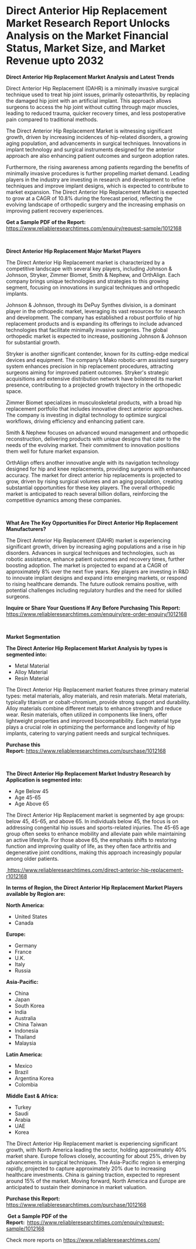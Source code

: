 <p><h1>Direct Anterior Hip Replacement Market Research Report Unlocks Analysis on the Market Financial Status, Market Size, and Market Revenue upto 2032</h1></p><p><strong>Direct Anterior Hip Replacement Market Analysis and Latest Trends</strong></p>
<p><p>Direct Anterior Hip Replacement (DAHR) is a minimally invasive surgical technique used to treat hip joint issues, primarily osteoarthritis, by replacing the damaged hip joint with an artificial implant. This approach allows surgeons to access the hip joint without cutting through major muscles, leading to reduced trauma, quicker recovery times, and less postoperative pain compared to traditional methods.</p><p>The Direct Anterior Hip Replacement Market is witnessing significant growth, driven by increasing incidences of hip-related disorders, a growing aging population, and advancements in surgical techniques. Innovations in implant technology and surgical instruments designed for the anterior approach are also enhancing patient outcomes and surgeon adoption rates. </p><p>Furthermore, the rising awareness among patients regarding the benefits of minimally invasive procedures is further propelling market demand. Leading players in the industry are investing in research and development to refine techniques and improve implant designs, which is expected to contribute to market expansion. The Direct Anterior Hip Replacement Market is expected to grow at a CAGR of 10.8% during the forecast period, reflecting the evolving landscape of orthopedic surgery and the increasing emphasis on improving patient recovery experiences.</p></p>
<p><strong>Get a Sample PDF of the Report:&nbsp;</strong> <a href="https://www.reliableresearchtimes.com/enquiry/request-sample/1012168?utm_campaign=1581&utm_medium=2&utm_source=Github&utm_content=ia&utm_term=05032025&utm_id=direct-anterior-hip-replacement">https://www.reliableresearchtimes.com/enquiry/request-sample/1012168</a></p>
<p>&nbsp;</p>
<p><strong>Direct Anterior Hip Replacement Major Market Players</strong></p>
<p><p>The Direct Anterior Hip Replacement market is characterized by a competitive landscape with several key players, including Johnson & Johnson, Stryker, Zimmer Biomet, Smith & Nephew, and OrthAlign. Each company brings unique technologies and strategies to this growing segment, focusing on innovations in surgical techniques and orthopedic implants.</p><p>Johnson & Johnson, through its DePuy Synthes division, is a dominant player in the orthopedic market, leveraging its vast resources for research and development. The company has established a robust portfolio of hip replacement products and is expanding its offerings to include advanced technologies that facilitate minimally invasive surgeries. The global orthopedic market is expected to increase, positioning Johnson & Johnson for substantial growth.</p><p>Stryker is another significant contender, known for its cutting-edge medical devices and equipment. The company’s Mako robotic-arm assisted surgery system enhances precision in hip replacement procedures, attracting surgeons aiming for improved patient outcomes. Stryker's strategic acquisitions and extensive distribution network have bolstered its market presence, contributing to a projected growth trajectory in the orthopedic space.</p><p>Zimmer Biomet specializes in musculoskeletal products, with a broad hip replacement portfolio that includes innovative direct anterior approaches. The company is investing in digital technology to optimize surgical workflows, driving efficiency and enhancing patient care.</p><p>Smith & Nephew focuses on advanced wound management and orthopedic reconstruction, delivering products with unique designs that cater to the needs of the evolving market. Their commitment to innovation positions them well for future market expansion.</p><p>OrthAlign offers another innovative angle with its navigation technology designed for hip and knee replacements, providing surgeons with enhanced accuracy. The market for direct anterior hip replacements is projected to grow, driven by rising surgical volumes and an aging population, creating substantial opportunities for these key players. The overall orthopedic market is anticipated to reach several billion dollars, reinforcing the competitive dynamics among these companies.</p></p>
<p>&nbsp;</p>
<p><strong>What Are The Key Opportunities For Direct Anterior Hip Replacement Manufacturers?</strong></p>
<p><p>The Direct Anterior Hip Replacement (DAHR) market is experiencing significant growth, driven by increasing aging populations and a rise in hip disorders. Advances in surgical techniques and technologies, such as robotic assistance, enhance patient outcomes and recovery times, further boosting adoption. The market is projected to expand at a CAGR of approximately 8% over the next five years. Key players are investing in R&D to innovate implant designs and expand into emerging markets, or respond to rising healthcare demands. The future outlook remains positive, with potential challenges including regulatory hurdles and the need for skilled surgeons.</p></p>
<p><strong>Inquire or Share Your Questions If Any Before Purchasing This Report:</strong> <a href="https://www.reliableresearchtimes.com/enquiry/pre-order-enquiry/1012168?utm_campaign=1581&utm_medium=2&utm_source=Github&utm_content=ia&utm_term=05032025&utm_id=direct-anterior-hip-replacement">https://www.reliableresearchtimes.com/enquiry/pre-order-enquiry/1012168</a></p>
<p>&nbsp;</p>
<p><strong>Market Segmentation</strong></p>
<p><strong>The Direct Anterior Hip Replacement Market Analysis by types is segmented into:</strong></p>
<p><ul><li>Metal Material</li><li>Alloy Material</li><li>Resin Material</li></ul></p>
<p><p>The Direct Anterior Hip Replacement market features three primary material types: metal materials, alloy materials, and resin materials. Metal materials, typically titanium or cobalt-chromium, provide strong support and durability. Alloy materials combine different metals to enhance strength and reduce wear. Resin materials, often utilized in components like liners, offer lightweight properties and improved biocompatibility. Each material type plays a crucial role in optimizing the performance and longevity of hip implants, catering to varying patient needs and surgical techniques.</p></p>
<p><strong>Purchase this Report:&nbsp;</strong><a href="https://www.reliableresearchtimes.com/purchase/1012168?utm_campaign=1581&utm_medium=2&utm_source=Github&utm_content=ia&utm_term=05032025&utm_id=direct-anterior-hip-replacement">https://www.reliableresearchtimes.com/purchase/1012168</a></p>
<p>&nbsp;</p>
<p><strong>The Direct Anterior Hip Replacement Market Industry Research by Application is segmented into:</strong></p>
<p><ul><li>Age Below 45</li><li>Age 45-65</li><li>Age Above 65</li></ul></p>
<p><p>The Direct Anterior Hip Replacement market is segmented by age groups: below 45, 45-65, and above 65. In individuals below 45, the focus is on addressing congenital hip issues and sports-related injuries. The 45-65 age group often seeks to enhance mobility and alleviate pain while maintaining an active lifestyle. For those above 65, the emphasis shifts to restoring function and improving quality of life, as they often face arthritis and degenerative joint conditions, making this approach increasingly popular among older patients.</p></p>
<p><a href="https://www.reliableresearchtimes.com/direct-anterior-hip-replacement-r1012168?utm_campaign=1581&utm_medium=2&utm_source=Github&utm_content=ia&utm_term=05032025&utm_id=direct-anterior-hip-replacement">&nbsp;https://www.reliableresearchtimes.com/direct-anterior-hip-replacement-r1012168</a></p>
<p><strong>In terms of Region, the Direct Anterior Hip Replacement Market Players available by Region are:</strong></p>
<p>
    <p> <strong> North America: </strong>
        <ul>
            <li>United States</li>
            <li>Canada</li>
        </ul>
        </p> 
    <p> <strong> Europe: </strong>
        <ul>
            <li>Germany</li>
            <li>France</li>
            <li>U.K.</li>
            <li>Italy</li>
            <li>Russia</li>
        </ul>
        </p> 
    <p> <strong> Asia-Pacific: </strong>
        <ul>
            <li>China</li>
            <li>Japan</li>
            <li>South Korea</li>
            <li>India</li>
            <li>Australia</li>
            <li>China Taiwan</li>
            <li>Indonesia</li>
            <li>Thailand</li>
            <li>Malaysia</li>
        </ul>
        </p> 
    <p> <strong> Latin America: </strong>
        <ul>
            <li>Mexico</li>
            <li>Brazil</li>
            <li>Argentina Korea</li>
            <li>Colombia</li>
        </ul>
        </p> 
    <p> <strong> Middle East & Africa: </strong>
        <ul>
            <li>Turkey</li>
            <li>Saudi</li>
            <li>Arabia</li>
            <li>UAE</li>
            <li>Korea</li>
        </ul>
    </p>
    </p>
<p><p>The Direct Anterior Hip Replacement market is experiencing significant growth, with North America leading the sector, holding approximately 40% market share. Europe follows closely, accounting for about 25%, driven by advancements in surgical techniques. The Asia-Pacific region is emerging rapidly, projected to capture approximately 20% due to increasing healthcare investments. China is gaining traction, expected to represent around 15% of the market. Moving forward, North America and Europe are anticipated to sustain their dominance in market valuation.</p></p>
<p><strong>Purchase this Report: </strong><a href="https://www.reliableresearchtimes.com/purchase/1012168?utm_campaign=1581&utm_medium=2&utm_source=Github&utm_content=ia&utm_term=05032025&utm_id=direct-anterior-hip-replacement">https://www.reliableresearchtimes.com/purchase/1012168</a></p>
<p>&nbsp;<strong>Get a Sample PDF of the Report:&nbsp;&nbsp;</strong><a href="https://www.reliableresearchtimes.com/enquiry/request-sample/1012168?utm_campaign=1581&utm_medium=2&utm_source=Github&utm_content=ia&utm_term=05032025&utm_id=direct-anterior-hip-replacement">https://www.reliableresearchtimes.com/enquiry/request-sample/1012168</a></p>
<p><strong></strong></p>
<p>Check more reports on <a href="https://www.reliableresearchtimes.com/?utm_campaign=1581&utm_medium=2&utm_source=Github&utm_content=ia&utm_term=05032025&utm_id=direct-anterior-hip-replacement">https://www.reliableresearchtimes.com/</a></p>